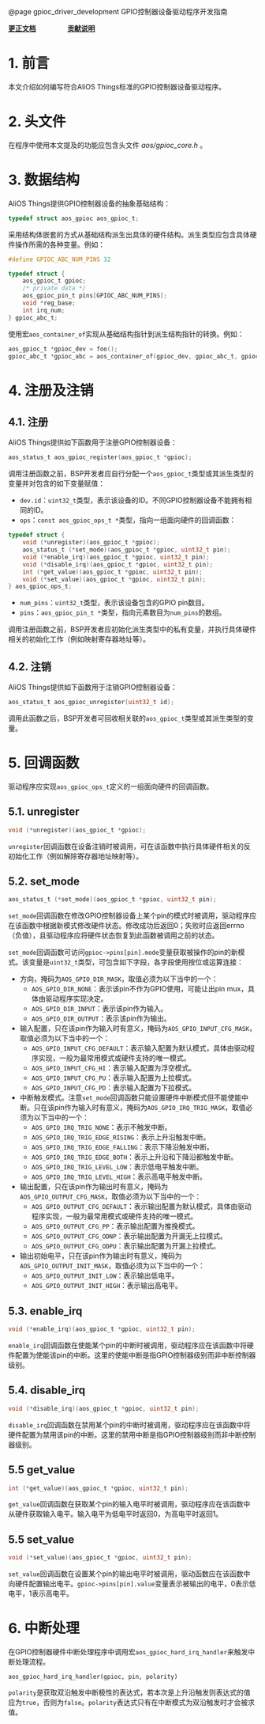 @page gpioc_driver_development GPIO控制器设备驱动程序开发指南

**[更正文档](https://gitee.com/alios-things/documentation/edit/rel_3.3.0/manual/driver_development/gpioc_driver_development.md)** &emsp;&emsp;&emsp;&emsp; **[贡献说明](https://help.aliyun.com/document_detail/302301.html)**

# 1. 前言
本文介绍如何编写符合AliOS Things标准的GPIO控制器设备驱动程序。

# 2. 头文件
在程序中使用本文提及的功能应包含头文件 *aos/gpioc_core.h* 。

# 3. 数据结构
AliOS Things提供GPIO控制器设备的抽象基础结构：
```c
typedef struct aos_gpioc aos_gpioc_t;
```
采用结构体嵌套的方式从基础结构派生出具体的硬件结构。派生类型应包含具体硬件操作所需的各种变量。例如：
```c
#define GPIOC_ABC_NUM_PINS 32

typedef struct {
    aos_gpioc_t gpioc;
    /* private data */
    aos_gpioc_pin_t pins[GPIOC_ABC_NUM_PINS];
    void *reg_base;
    int irq_num;
} gpioc_abc_t;
```
使用宏`aos_container_of`实现从基础结构指针到派生结构指针的转换。例如：
```c
aos_gpioc_t *gpioc_dev = foo();
gpioc_abc_t *gpioc_abc = aos_container_of(gpioc_dev, gpioc_abc_t, gpioc);
```

# 4. 注册及注销
## 4.1. 注册
AliOS Things提供如下函数用于注册GPIO控制器设备：
```c
aos_status_t aos_gpioc_register(aos_gpioc_t *gpioc);
```
调用注册函数之前，BSP开发者应自行分配一个`aos_gpioc_t`类型或其派生类型的变量并对包含的如下变量赋值：
* `dev.id`：`uint32_t`类型，表示该设备的ID。不同GPIO控制器设备不能拥有相同的ID。
* `ops`：`const aos_gpioc_ops_t *`类型，指向一组面向硬件的回调函数：
```c
typedef struct {
    void (*unregister)(aos_gpioc_t *gpioc);
    aos_status_t (*set_mode)(aos_gpioc_t *gpioc, uint32_t pin);
    void (*enable_irq)(aos_gpioc_t *gpioc, uint32_t pin);
    void (*disable_irq)(aos_gpioc_t *gpioc, uint32_t pin);
    int (*get_value)(aos_gpioc_t *gpioc, uint32_t pin);
    void (*set_value)(aos_gpioc_t *gpioc, uint32_t pin);
} aos_gpioc_ops_t;
```
* `num_pins`：`uint32_t`类型，表示该设备包含的GPIO pin数目。
* `pins`：`aos_gpioc_pin_t *`类型，指向元素数目为`num_pins`的数组。

调用注册函数之前，BSP开发者应初始化派生类型中的私有变量，并执行具体硬件相关的初始化工作（例如映射寄存器地址等）。

## 4.2. 注销
AliOS Things提供如下函数用于注销GPIO控制器设备：
```c
aos_status_t aos_gpioc_unregister(uint32_t id);
```
调用此函数之后，BSP开发者可回收相关联的`aos_gpioc_t`类型或其派生类型的变量。

# 5. 回调函数
驱动程序应实现`aos_gpioc_ops_t`定义的一组面向硬件的回调函数。

## 5.1. unregister
```c
void (*unregister)(aos_gpioc_t *gpioc);
```
`unregister`回调函数在设备注销时被调用，可在该函数中执行具体硬件相关的反初始化工作（例如解除寄存器地址映射等）。

## 5.2. set_mode
```c
aos_status_t (*set_mode)(aos_gpioc_t *gpioc, uint32_t pin);
```
`set_mode`回调函数在修改GPIO控制器设备上某个pin的模式时被调用，驱动程序应在该函数中根据新模式修改硬件状态。修改成功后返回0；失败时应返回errno（负值），且驱动程序应将硬件状态恢复到此函数被调用之前的状态。

`set_mode`回调函数可访问`gpioc->pins[pin].mode`变量获取被操作的pin的新模式。该变量是`uint32_t`类型，可包含如下字段，各字段使用按位或运算连接：
* 方向，掩码为`AOS_GPIO_DIR_MASK`，取值必须为以下当中的一个：
    + `AOS_GPIO_DIR_NONE`：表示该pin不作为GPIO使用，可能让出pin mux，具体由驱动程序实现决定。
    + `AOS_GPIO_DIR_INPUT`：表示该pin作为输入。
    + `AOS_GPIO_DIR_OUTPUT`：表示该pin作为输出。
* 输入配置，只在该pin作为输入时有意义，掩码为`AOS_GPIO_INPUT_CFG_MASK`，取值必须为以下当中的一个：
    + `AOS_GPIO_INPUT_CFG_DEFAULT`：表示输入配置为默认模式，具体由驱动程序实现，一般为最常用模式或硬件支持的唯一模式。
    + `AOS_GPIO_INPUT_CFG_HI`：表示输入配置为浮空模式。
    + `AOS_GPIO_INPUT_CFG_PU`：表示输入配置为上拉模式。
    + `AOS_GPIO_INPUT_CFG_PD`：表示输入配置为下拉模式。
* 中断触发模式。注意`set_mode`回调函数只能设置硬件中断模式但不能使能中断。只在该pin作为输入时有意义，掩码为`AOS_GPIO_IRQ_TRIG_MASK`，取值必须为以下当中的一个：
    + `AOS_GPIO_IRQ_TRIG_NONE`：表示不触发中断。
    + `AOS_GPIO_IRQ_TRIG_EDGE_RISING`：表示上升沿触发中断。
    + `AOS_GPIO_IRQ_TRIG_EDGE_FALLING`：表示下降沿触发中断。
    + `AOS_GPIO_IRQ_TRIG_EDGE_BOTH`：表示上升沿和下降沿都触发中断。
    + `AOS_GPIO_IRQ_TRIG_LEVEL_LOW`：表示低电平触发中断。
    + `AOS_GPIO_IRQ_TRIG_LEVEL_HIGH`：表示高电平触发中断。
* 输出配置，只在该pin作为输出时有意义，掩码为`AOS_GPIO_OUTPUT_CFG_MASK`，取值必须为以下当中的一个：
    + `AOS_GPIO_OUTPUT_CFG_DEFAULT`：表示输出配置为默认模式，具体由驱动程序实现，一般为最常用模式或硬件支持的唯一模式。
    + `AOS_GPIO_OUTPUT_CFG_PP`：表示输出配置为推挽模式。
    + `AOS_GPIO_OUTPUT_CFG_ODNP`：表示输出配置为开漏无上拉模式。
    + `AOS_GPIO_OUTPUT_CFG_ODPU`：表示输出配置为开漏上拉模式。
* 输出初始电平，只在该pin作为输出时有意义，掩码为`AOS_GPIO_OUTPUT_INIT_MASK`，取值必须为以下当中的一个：
    + `AOS_GPIO_OUTPUT_INIT_LOW`：表示输出低电平。
    + `AOS_GPIO_OUTPUT_INIT_HIGH`：表示输出高电平。

## 5.3. enable_irq
```c
void (*enable_irq)(aos_gpioc_t *gpioc, uint32_t pin);
```
`enable_irq`回调函数在使能某个pin的中断时被调用，驱动程序应在该函数中将硬件配置为使能该pin的中断。这里的使能中断是指GPIO控制器级别而非中断控制器级别。

## 5.4. disable_irq
```c
void (*disable_irq)(aos_gpioc_t *gpioc, uint32_t pin);
```
`disable_irq`回调函数在禁用某个pin的中断时被调用，驱动程序应在该函数中将硬件配置为禁用该pin的中断。这里的禁用中断是指GPIO控制器级别而非中断控制器级别。

## 5.5 get_value
```c
int (*get_value)(aos_gpioc_t *gpioc, uint32_t pin);
```
`get_value`回调函数在获取某个pin的输入电平时被调用，驱动程序应在该函数中从硬件获取输入电平。输入电平为低电平时返回0，为高电平时返回1。

## 5.5 set_value
```c
void (*set_value)(aos_gpioc_t *gpioc, uint32_t pin);
```
`set_value`回调函数在设置某个pin的输出电平时被调用，驱动函数应在该函数中向硬件配置输出电平。`gpioc->pins[pin].value`变量表示被输出的电平，0表示低电平，1表示高电平。

# 6. 中断处理
在GPIO控制器硬件中断处理程序中调用宏`aos_gpioc_hard_irq_handler`来触发中断处理流程。
```
aos_gpioc_hard_irq_handler(gpioc, pin, polarity)
```
`polarity`是获取双沿触发中断极性的表达式，若本次是上升沿触发则表达式的值应为`true`，否则为`false`。`polarity`表达式只有在中断模式为双沿触发时才会被求值。

